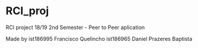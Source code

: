 # RCI_proj
RCI project 18/19 2nd Semester - Peer to Peer aplication


Made by
ist186995 Francisco Quelincho
ist186965 Daniel Prazeres Baptista